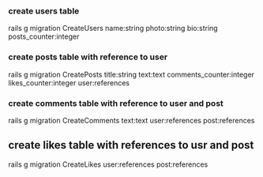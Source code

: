 ### create users table

rails g migration CreateUsers name:string photo:string bio:string posts_counter:integer

### create posts table with reference to user

rails g migration CreatePosts title:string text:text comments_counter:integer likes_counter:integer user:references

### create comments table with reference to user and post

rails g migration CreateComments text:text user:references post:references

## create likes table with references to usr and post 

rails g migration CreateLikes user:references post:references